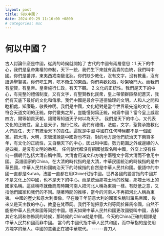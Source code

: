 ```yaml
---
layout: post
title: 何以中國？
date: 2024-09-29 11:16:00 +0800
# categories: msc
---
```

# 						何以中國？
古人討論什麽是中國，從周的時候就開始了
古代的中國有兩層意思：1.天下的中心，我們是皇帝集權的帝制，天下一統，我們生下來就有高貴的血統，我們叫中國。你們是番邦，東夷西戎南蠻北狄。你們缺少教化，沒有文字，沒有教養，沒有讀過聖賢書。你們吃生肉，吃不衛生的東西。你們喜歡殺戮，吵架嗓門大。而我們有聖賢，有皇帝。皇帝施行仁政，有天下觀。
2.文化的正統性。我們是天下的中心，有完整的禮儀制度，又有文字，有聖賢教化民衆，皇上帶領群臣祭祀蒼天，我們有天底下最好的文化和傳承，我們中國是最合乎道德倫理的文明。人和人之間和睦相處，知廉恥，敬畏神明。我們是中國，文化絕對是當今世界最先進的文化，最符合天道文明的正統。你們蠻夷之邦，豈能懂何爲正統，何爲中國？當今皇上威震四方，爾等朝貢天朝，讓爾等知道天子何以為天子。
我們是天下的中心，又代表文化的正統性。皇上是天子，施行仁政。我們有禮儀，法度，文字，聖賢承擔教化人們責任，天子有統治天下的責任。這就是中國
中國在任何時候都不是一個國家。把大清，大明，宋唐漢說是中國對也不對。對的地方是他們統治天下兩百多年，有文化的正統性，又自稱天下的中心，因此叫中國。勢力範圍之外或邊緣的人是四夷，是沒有文明的番邦。
任何朝代都沒有把國號取名叫中國，外交上沒有任何一個朝代包括大清自稱中國，大清會用滿文和方塊字兩種文字寫大清而不會用中國。
英語國家的China，在大清的時代指的是大清，中華民國統治的時候指的是中華民國，中華人民共和國統治天下的時候指的自然是中華人民共和國。俄語中的中國一直都是Китай，法語一直都在用Chine代指中國。世界各國的語言指的中國并不是文化上的中國，也不是天下的中心。而是統治那塊土地的政權，那塊土地上的國家名稱。這些稱呼就像商周時期河南人把河北人稱為東夷一樣。有貶低之意，又指他們國家和我們的不同。隨著時間的推移，當今的河南人不再把河北人稱為東夷。
中國的歷史和意大利很像。早在幾千年前意大利的國家名稱叫羅馬帝國，後來又是天主教的中心，教皇在梵蒂岡。我們不能把意大利等同於羅馬帝國，自然不能把中華人民共和國等同於中國。哪天如果中華人民共和國更改國號叫中國，去掉其它名詞和修飾詞的時候，那時候的China就是中國。今天的China正確的翻譯是中華人民共和國而非中國。
當今的中國代指中華人民共和國，而中華指的是使用方塊字的華人。中國的意義正在被中華取代。  ------賣刀人


